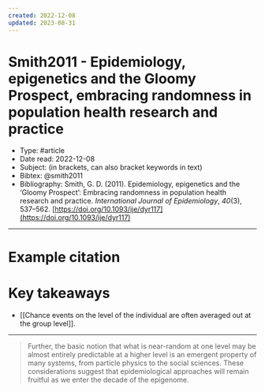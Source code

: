 ```yaml
---
created: 2022-12-08
updated: 2023-08-31
---
```

# Smith2011 - Epidemiology, epigenetics and the Gloomy Prospect, embracing randomness in population health research and practice

* Type: #article
* Date read: 2022-12-08
* Subject: (in brackets, can also bracket keywords in text)
* Bibtex: @smith2011
* Bibliography: Smith, G. D. (2011). Epidemiology, epigenetics and the ‘Gloomy Prospect’: Embracing randomness in population health research and practice. _International Journal of Epidemiology_, _40_(3), 537–562. [https://doi.org/10.1093/ije/dyr117](https://doi.org/10.1093/ije/dyr117)
---
# Example citation


# Key takeaways
* [[Chance events on the level of the individual are often averaged out at the group level]].

---

> Further, the basic notion that what is near-random at one level may be almost entirely predictable at a higher level is an emergent property of many systems, from particle physics to the social sciences. These considerations suggest that epidemiological approaches will remain fruitful as we enter the decade of the epigenome.